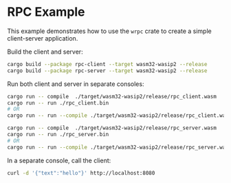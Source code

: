 # RPC Example

This example demonstrates how to use the `wrpc` crate to create a simple
client-server application.

Build the client and server:

```bash
cargo build --package rpc-client --target wasm32-wasip2 --release
cargo build --package rpc-server --target wasm32-wasip2 --release
```

Run both client and server in separate consoles:

```bash
cargo run -- compile  ./target/wasm32-wasip2/release/rpc_client.wasm
cargo run -- run ./rpc_client.bin
# OR
cargo run -- run --compile ./target/wasm32-wasip2/release/rpc_client.wasm
```

```bash
cargo run -- compile  ./target/wasm32-wasip2/release/rpc_server.wasm
cargo run -- run ./rpc_server.bin
# OR
cargo run -- run --compile ./target/wasm32-wasip2/release/rpc_server.wasm
```

In a separate console, call the client:

```bash
curl -d '{"text":"hello"}' http://localhost:8080
```
